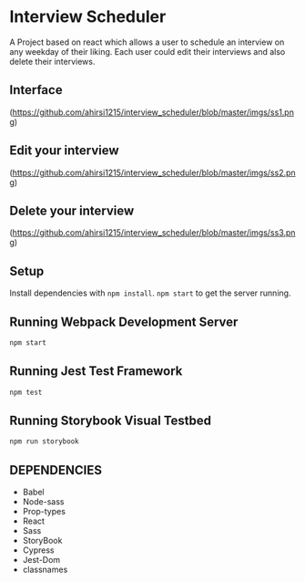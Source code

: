 # Interview Scheduler
A Project based on react which allows a user to schedule an interview on any weekday of their liking. Each user could edit their interviews and also delete their interviews.

## Interface
(https://github.com/ahirsi1215/interview_scheduler/blob/master/imgs/ss1.png)

## Edit your interview
(https://github.com/ahirsi1215/interview_scheduler/blob/master/imgs/ss2.png)

## Delete your interview
(https://github.com/ahirsi1215/interview_scheduler/blob/master/imgs/ss3.png)
## Setup

Install dependencies with `npm install`.
`npm start` to get the server running.

## Running Webpack Development Server

```sh
npm start
```

## Running Jest Test Framework

```sh
npm test
```

## Running Storybook Visual Testbed

```sh
npm run storybook
```
## DEPENDENCIES
- Babel
- Node-sass
- Prop-types
- React
- Sass
- StoryBook
- Cypress
- Jest-Dom
- classnames